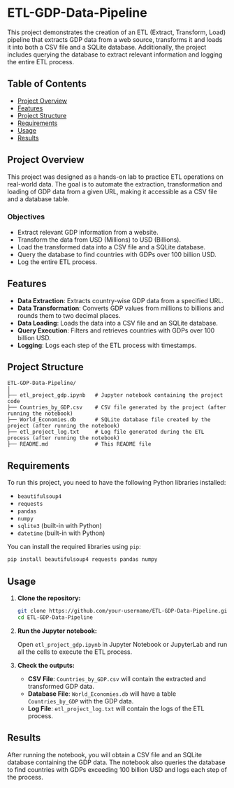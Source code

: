 
# ETL-GDP-Data-Pipeline

This project demonstrates the creation of an ETL (Extract, Transform, Load) pipeline that extracts GDP data from a web source, transforms it and loads it into both a CSV file and a SQLite database. Additionally, the project includes querying the database to extract relevant information and logging the entire ETL process.

## Table of Contents
- [Project Overview](#project-overview)
- [Features](#features)
- [Project Structure](#project-structure)
- [Requirements](#requirements)
- [Usage](#usage)
- [Results](#results)

## Project Overview

This project was designed as a hands-on lab to practice ETL operations on real-world data. The goal is to automate the extraction, transformation and loading of GDP data from a given URL, making it accessible as a CSV file and a database table.

### Objectives
- Extract relevant GDP information from a website.
- Transform the data from USD (Millions) to USD (Billions).
- Load the transformed data into a CSV file and a SQLite database.
- Query the database to find countries with GDPs over 100 billion USD.
- Log the entire ETL process.

## Features
- **Data Extraction**: Extracts country-wise GDP data from a specified URL.
- **Data Transformation**: Converts GDP values from millions to billions and rounds them to two decimal places.
- **Data Loading**: Loads the data into a CSV file and an SQLite database.
- **Query Execution**: Filters and retrieves countries with GDPs over 100 billion USD.
- **Logging**: Logs each step of the ETL process with timestamps.

## Project Structure

```
ETL-GDP-Data-Pipeline/
│
├── etl_project_gdp.ipynb   # Jupyter notebook containing the project code
├── Countries_by_GDP.csv    # CSV file generated by the project (after running the notebook)
├── World_Economies.db      # SQLite database file created by the project (after running the notebook)
├── etl_project_log.txt     # Log file generated during the ETL process (after running the notebook)
├── README.md               # This README file
```


## Requirements

To run this project, you need to have the following Python libraries installed:

- `beautifulsoup4`
- `requests`
- `pandas`
- `numpy`
- `sqlite3` (built-in with Python)
- `datetime` (built-in with Python)

You can install the required libraries using `pip`:

```bash
pip install beautifulsoup4 requests pandas numpy
```

## Usage

1. **Clone the repository:**

   ```bash
   git clone https://github.com/your-username/ETL-GDP-Data-Pipeline.git
   cd ETL-GDP-Data-Pipeline
   ```

2. **Run the Jupyter notebook:**

   Open `etl_project_gdp.ipynb` in Jupyter Notebook or JupyterLab and run all the cells to execute the ETL process.

3. **Check the outputs:**

   - **CSV File**: `Countries_by_GDP.csv` will contain the extracted and transformed GDP data.
   - **Database File**: `World_Economies.db` will have a table `Countries_by_GDP` with the GDP data.
   - **Log File**: `etl_project_log.txt` will contain the logs of the ETL process.

## Results

After running the notebook, you will obtain a CSV file and an SQLite database containing the GDP data. The notebook also queries the database to find countries with GDPs exceeding 100 billion USD and logs each step of the process.
